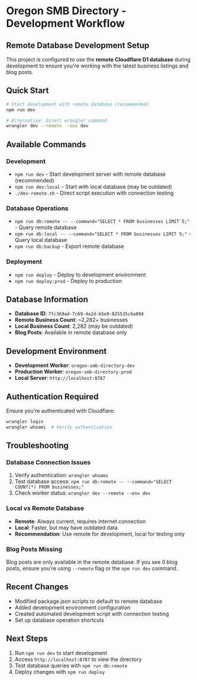 # Oregon SMB Directory - Development Workflow

## Remote Database Development Setup

This project is configured to use the **remote Cloudflare D1 database** during development to ensure you're working with the latest business listings and blog posts.

## Quick Start

```bash
# Start development with remote database (recommended)
npm run dev

# Alternative: Direct wrangler command
wrangler dev --remote --env dev
```

## Available Commands

### Development
- `npm run dev` - Start development server with remote database (recommended)
- `npm run dev:local` - Start with local database (may be outdated)
- `./dev-remote.sh` - Direct script execution with connection testing

### Database Operations
- `npm run db:remote -- --command="SELECT * FROM businesses LIMIT 5;"` - Query remote database
- `npm run db:local -- --command="SELECT * FROM businesses LIMIT 5;"` - Query local database
- `npm run db:backup` - Export remote database

### Deployment
- `npm run deploy` - Deploy to development environment
- `npm run deploy:prod` - Deploy to production

## Database Information

- **Database ID**: `7fc369ad-7c69-4a2d-b5e0-825535c6a094`
- **Remote Business Count**: ~2,282+ businesses
- **Local Business Count**: 2,282 (may be outdated)
- **Blog Posts**: Available in remote database only

## Development Environment

- **Development Worker**: `oregon-smb-directory-dev`
- **Production Worker**: `oregon-smb-directory-prod`
- **Local Server**: `http://localhost:8787`

## Authentication Required

Ensure you're authenticated with Cloudflare:
```bash
wrangler login
wrangler whoami  # Verify authentication
```

## Troubleshooting

### Database Connection Issues
1. Verify authentication: `wrangler whoami`
2. Test database access: `npm run db:remote -- --command="SELECT COUNT(*) FROM businesses;"`
3. Check worker status: `wrangler dev --remote --env dev`

### Local vs Remote Database
- **Remote**: Always current, requires internet connection
- **Local**: Faster, but may have outdated data
- **Recommendation**: Use remote for development, local for testing only

### Blog Posts Missing
Blog posts are only available in the remote database. If you see 0 blog posts, ensure you're using `--remote` flag or the `npm run dev` command.

## Recent Changes

- Modified package.json scripts to default to remote database
- Added development environment configuration
- Created automated development script with connection testing
- Set up database operation shortcuts

## Next Steps

1. Run `npm run dev` to start development
2. Access `http://localhost:8787` to view the directory
3. Test database queries with `npm run db:remote`
4. Deploy changes with `npm run deploy`